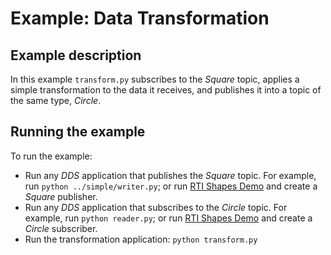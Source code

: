 # Example: Data Transformation

## Example description
In this example `transform.py` subscribes to the *Square* topic, applies
a simple transformation to the data it receives, and publishes it into a topic of
the same type, *Circle*.

## Running the example
To run the example:

* Run any *DDS* application that publishes the *Square* topic. For example, run
  `python ../simple/writer.py`; or run
  [RTI Shapes Demo](https://www.rti.com/free-trial/shapes-demo) and create
  a *Square* publisher.
* Run any *DDS* application that subscribes to the *Circle* topic. For example,
  run `python reader.py`; or run
  [RTI Shapes Demo](https://www.rti.com/free-trial/shapes-demo) and create a
  *Circle* subscriber.
* Run the transformation application: `python transform.py`
